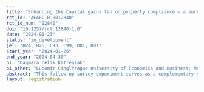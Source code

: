 ```yaml
---
title: "Enhancing the Capital gains tax on property compliance – a survey experiment. "
rct_id: "AEARCTR-0012840"
rct_id_num: "12840"
doi: "10.1257/rct.12840-1.0"
date: "2024-01-23"
status: "in_development"
jel: "H24, H26, C93, C99, D81, D91"
start_year: "2024-01-26"
end_year: "2024-04-30"
pi: "Dagmara Celik Katreniak"
pi_other: "Lubomir CinglPrague University of Economics and Business; Matej LorkoUniversity of Economics in Bratislava; Richard PriesolInstitute for Financial Policy; Berenika TužilováInstitute for Financial Policy"
abstract: "This follow-up survey experiment serves as a complementary study to the field letter experiment conducted in collaboration with the Financial Administration in Slovakia. The primary objective of the initial field experiment was to boost the collection of Capital Gain Tax on property by sending informative letters to potential evaders, emphasizing their obligations. Different versions of these letters, some accompanied by graphical leaflets, were employed. In this follow-up survey experiment, our focus is directed towards understanding the respondents’ perceptions and interpretations of the letters and leaflets. We aim to gauge their satisfaction with the provided information and delve into various clarification aspects. "
layout: registration
---
```


